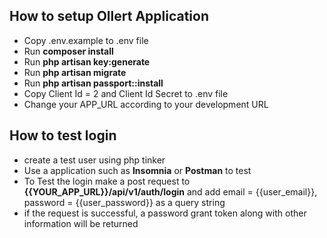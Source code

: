 
## How to setup Ollert Application
- Copy .env.example to .env file
- Run **composer install**
- Run **php artisan key:generate**
- Run **php artisan migrate**
- Run **php artisan passport::install**
- Copy Client Id = 2 and Client Id Secret to .env file
- Change your APP_URL according to your development URL

## How to test login 
- create a test user using php tinker
- Use a application such as **Insomnia** or **Postman** to test
- To Test the login make a post request to **{{YOUR_APP_URL}}/api/v1/auth/login** and add email = {{user_email}}, password = {{user_password}} as a query string
- if the request is successful, a password grant token along with other information will be returned 